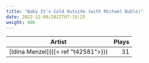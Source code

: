 ```yaml
---
title: "Baby It's Cold Outside (with Michael Bublé)"
date: 2022-12-08/2022T07:15:25
weight: 406
---
```




 Artist | Plays 
----- | -----:
[Idina Menzel]({{< ref "t42581">}}) | 31
